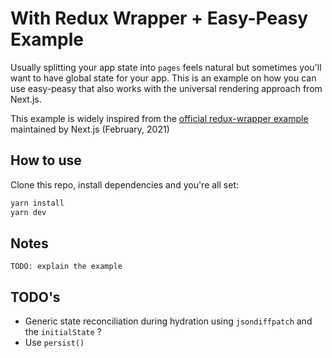 # With Redux Wrapper + Easy-Peasy Example

Usually splitting your app state into `pages` feels natural but sometimes you'll want to have global state for your app. This is an example on how you can use easy-peasy that also works with the universal rendering approach from Next.js.

This example is widely inspired from the [official redux-wrapper example](https://github.com/vercel/next.js/tree/canary/examples/with-redux-wrapper) maintained by Next.js (February, 2021)

## How to use

Clone this repo, install dependencies and you're all set:

```bash
yarn install
yarn dev
```

## Notes

`TODO: explain the example`

## TODO's

* Generic state reconciliation during hydration using `jsondiffpatch` and the `initialState` ?
* Use `persist()`
